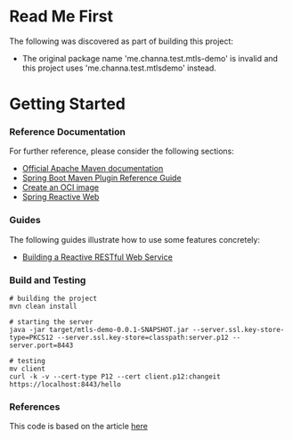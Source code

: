 # Read Me First
The following was discovered as part of building this project:

* The original package name 'me.channa.test.mtls-demo' is invalid and this project uses 'me.channa.test.mtlsdemo' instead.

# Getting Started

### Reference Documentation
For further reference, please consider the following sections:

* [Official Apache Maven documentation](https://maven.apache.org/guides/index.html)
* [Spring Boot Maven Plugin Reference Guide](https://docs.spring.io/spring-boot/docs/3.3.0-M3/maven-plugin/reference/html/)
* [Create an OCI image](https://docs.spring.io/spring-boot/docs/3.3.0-M3/maven-plugin/reference/html/#build-image)
* [Spring Reactive Web](https://docs.spring.io/spring-boot/docs/3.3.0-M3/reference/htmlsingle/index.html#web.reactive)

### Guides
The following guides illustrate how to use some features concretely:

* [Building a Reactive RESTful Web Service](https://spring.io/guides/gs/reactive-rest-service/)

### Build and Testing
```
# building the project
mvn clean install

# starting the server 
java -jar target/mtls-demo-0.0.1-SNAPSHOT.jar --server.ssl.key-store-type=PKCS12 --server.ssl.key-store=classpath:server.p12 --server.port=8443

# testing
mv client
curl -k -v --cert-type P12 --cert client.p12:changeit https://localhost:8443/hello
```

### References
This code is based on the article [here](https://medium.com/ing-tech-romania/a-simple-mtls-guide-for-spring-boot-microservices-c6bfc9878369)